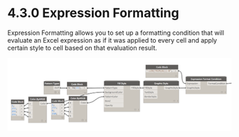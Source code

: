 # 4.3.0 Expression Formatting

Expression Formatting allows you to set up a formatting condition that will evaluate an Excel expression as if it was applied to every cell and apply certain style to cell based on that evaluation result. 

![](expressionFormatting1.png)



